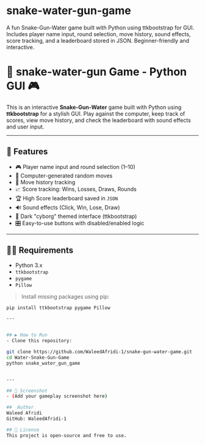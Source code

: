 # snake-water-gun-game
A fun Snake-Gun-Water game built with Python using ttkbootstrap for GUI. Includes player name input, round selection, move history, sound effects, score tracking, and a leaderboard stored in JSON. Beginner-friendly and interactive.


# 🐍 snake-water-gun Game - Python GUI 🎮

This is an interactive **Snake-Gun-Water** game built with Python using **ttkbootstrap** for a stylish GUI. Play against the computer, keep track of scores, view move history, and check the leaderboard with sound effects and user input.

---

## 🚀 Features

- 🎮 Player name input and round selection (1–10)
- 🧠 Computer-generated random moves
- 🧾 Move history tracking
- 📈 Score tracking: Wins, Losses, Draws, Rounds
- 🏆 High Score leaderboard saved in `JSON`
- 🔊 Sound effects (Click, Win, Lose, Draw)
- 🌙 Dark "cyborg" themed interface (ttkbootstrap)
- 🎛️ Easy-to-use buttons with disabled/enabled logic

---

## 🧑‍💻 Requirements

- Python 3.x  
- `ttkbootstrap`  
- `pygame`  
- `Pillow`

> Install missing packages using pip:

```bash
pip install ttkbootstrap pygame Pillow

---


## ▶️ How to Run
- Clone this repository:

git clone https://github.com/WaleedAfridi-1/snake-gun-water-game.git
cd Water-Snake-Gun-Game
python snake_water_gun_game


---

## 📸 Screenshot
- (Add your gameplay screenshot here)

##  Author
Waleed Afridi
GitHub: WaleedAfridi-1

## 📜 License
This project is open-source and free to use.
